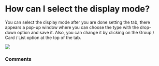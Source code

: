 # How can I select the display mode?

<p class="no-margin">You can select the display mode after you are done setting the tab, there appears a pop-up window where you can choose the type with the drop-down option and save it. Also, you can change it by clicking on the Group / Card / List option at the top of the tab.</p>
<p class="no-margin"></p>
<div class="intercom-container"><img src="https://teams-pro.intercom-attachments-1.com/i/o/664842054/dabd73bfc1250e424ec1dc05/how_can_i_select_the_display_mode.png"></div>

### Comments

<Commentaire />